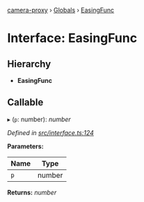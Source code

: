[camera-proxy](../README.md) › [Globals](../globals.md) › [EasingFunc](easingfunc.md)

# Interface: EasingFunc

## Hierarchy

* **EasingFunc**

## Callable

▸ (`p`: number): *number*

*Defined in [src/interface.ts:124](https://github.com/alibaba/camera-proxy/blob/a412c7e/src/interface.ts#L124)*

**Parameters:**

Name | Type |
------ | ------ |
`p` | number |

**Returns:** *number*
